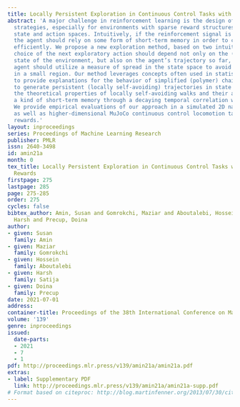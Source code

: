 ```yaml
---
title: Locally Persistent Exploration in Continuous Control Tasks with Sparse Rewards
abstract: 'A major challenge in reinforcement learning is the design of exploration
  strategies, especially for environments with sparse reward structures and continuous
  state and action spaces. Intuitively, if the reinforcement signal is very scarce,
  the agent should rely on some form of short-term memory in order to cover its environment
  efficiently. We propose a new exploration method, based on two intuitions: (1) the
  choice of the next exploratory action should depend not only on the (Markovian)
  state of the environment, but also on the agent’s trajectory so far, and (2) the
  agent should utilize a measure of spread in the state space to avoid getting stuck
  in a small region. Our method leverages concepts often used in statistical physics
  to provide explanations for the behavior of simplified (polymer) chains in order
  to generate persistent (locally self-avoiding) trajectories in state space. We discuss
  the theoretical properties of locally self-avoiding walks and their ability to provide
  a kind of short-term memory through a decaying temporal correlation within the trajectory.
  We provide empirical evaluations of our approach in a simulated 2D navigation task,
  as well as higher-dimensional MuJoCo continuous control locomotion tasks with sparse
  rewards.'
layout: inproceedings
series: Proceedings of Machine Learning Research
publisher: PMLR
issn: 2640-3498
id: amin21a
month: 0
tex_title: Locally Persistent Exploration in Continuous Control Tasks with Sparse
  Rewards
firstpage: 275
lastpage: 285
page: 275-285
order: 275
cycles: false
bibtex_author: Amin, Susan and Gomrokchi, Maziar and Aboutalebi, Hossein and Satija,
  Harsh and Precup, Doina
author:
- given: Susan
  family: Amin
- given: Maziar
  family: Gomrokchi
- given: Hossein
  family: Aboutalebi
- given: Harsh
  family: Satija
- given: Doina
  family: Precup
date: 2021-07-01
address:
container-title: Proceedings of the 38th International Conference on Machine Learning
volume: '139'
genre: inproceedings
issued:
  date-parts:
  - 2021
  - 7
  - 1
pdf: http://proceedings.mlr.press/v139/amin21a/amin21a.pdf
extras:
- label: Supplementary PDF
  link: http://proceedings.mlr.press/v139/amin21a/amin21a-supp.pdf
# Format based on citeproc: http://blog.martinfenner.org/2013/07/30/citeproc-yaml-for-bibliographies/
---
```

